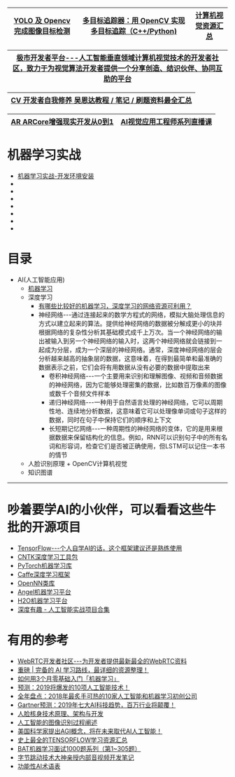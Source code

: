
# 

[YOLO 及 Opencv 完成图像目标检测](https://bbs.cvmart.net/articles/107/yi-wen-dai-ni-xue-hui-shi-yong-yolo-ji-opencv-wan-cheng-tu-xiang-mu-biao-jian-ce-fu-yuan-ma)|[多目标追踪器：用 OpenCV 实现多目标追踪（C++/Python)](https://bbs.cvmart.net/articles/71/duo)|[计算机视觉资源汇总](https://bbs.cvmart.net/topics/3975)|
---|---|---|

[极市开发者平台---人工智能垂直领域计算机视觉技术的开发者社区，致力于为视觉算法开发者提供一个分享创造、结识伙伴、协同互助的平台](https://bbs.cvmart.net/topics)|
---|

[CV 开发者自我修养  吴恩达教程 / 笔记 / 刷题资料最全汇总](https://bbs.cvmart.net/topics/1454)|
---|

[AR ARCore增强现实开发从0到1](https://edu.csdn.net/agency/index/766)|[AI视觉应用工程师系列直播课](https://edu.csdn.net/learn/29546?spm=1002.2001.3001.4157)|
---|---|


# 机器学习实战

  * [机器学习实战-开发环境安装](https://www.toutiao.com/a6812590209956315660/?log_from=06b42534784f6_1630185694964)
  * []()
  * []()
  * []()
  * []()
  * []()
  * []()
  * []()



# 目录

* AI(人工智能应用)
  * [机器学习](https://github.com/stevenli91748/AI/blob/master/%E6%9C%BA%E5%99%A8%E5%AD%A6%E4%B9%A0/README.md)
  * 深度学习
    * [有哪些比较好的机器学习，深度学习的网络资源可利用？](https://www.zhihu.com/question/43664024/answer/256366763)
    * 神经网络---通过连接起来的数学方程式的网络，模拟大脑处理信息的方式以建立起来的算法。提供给神经网络的数据被分解成更小的块并根据网络的复杂性分析其基础模式成千上万次。当一个神经网络的输出被输入到另一个神经网络的输入时，这两个神经网络就会链接到一起成为分层，成为一个深层的神经网络。通常，深度神经网络的层会分析越来越高的抽象层的数据，这意味着，在得到最简单和最准确的数据表示之前，它们会将有用数据从没有必要的数据中提取出来
      * 卷积神经网络---一个主要用来识别和理解图像、视频和音频数据的神经网络，因为它能够处理密集的数据，比如数百万像素的图像或数千个音频文件样本
      * 递归神经网络---一种用于自然语言处理的神经网络，它可以周期性地、连续地分析数据，这意味着它可以处理像单词或句子这样的数据，同时在句子中保持它们的顺序和上下文
      * 长短期记忆网络---一种周期性的神经网络的变体，它的是用来根据数据来保留结构化的信息。例如，RNN可以识别句子中的所有名词和形容词，检查它们是否被正确使用，但LSTM可以记住一本书的情节 
  * 人脸识别原理 + OpenCV计算机视觉
  * 知识图谱
 


---

# 吵着要学AI的小伙伴，可以看看这些牛批的开源项目

* [TensorFlow---个人自学AI的话，这个框架建议还是熟练使用](https://github.com/tensorflow/tensorflow "TensorFlow是人工智能领域第一大开源框架，最初由Google大脑小组（隶属于Google机器智能研究机构）的研究员和工程师们开发出来，用于机器学习和深度神经网络方面的研究，但这个系统的通用性使其也可广泛用于其他计算领域。自2015年起，TensorFlow开始开放源代码，截止到目前已经被广泛应用于各类机器学习、人工智能等领域的研究项目和商用项目")
* [ CNTK深度学习工具包](https://github.com/Microsoft/CNTK "CNTK是微软出品的开源深度学习工具包，可以运行在CPU或GPU上。CNTK允许用户轻松实现当下流行算法模型的组合，例如前馈DNN，卷积网（CNN）和递归网络（RNN / LSTM）等等。CNTK的预测精度很好，也提供了很多先进算法的实现，而且CNTK提供了基于C++、C#和Python等多种编程语言的接口，非常方便应用。")
* [PyTorch机器学习库](https://github.com/pytorch/pytorch "PyTorch是一个开源的 Python机器学习库，可以用于人工智能、机器学习和自然语言处理等领域。PyTorch于2017年由Facebook人工智能研究院推出，它具有强大的GPU加速的张量计算能力，并且支持动态深度神经网络。PyTorch也是一个入门简单，简洁高效的快速框架，对初学者比较友好")
* [Caffe深度学习框架](https://github.com/BVLC/caffe "Caffe是一个以速度、模块化和富有表现力架构著称的深度学习框架。它是由贾扬清在加州大学伯克利分校攻读博士学位期间创建，后来它由 Berkeley AI Research（BAIR）和社区贡献者开发迭代。到目前为止，Caffe已经在视觉，语音和多媒体等诸多领域的学术研究项目和商业应用项目中发挥了巨大作用")
* [OpenNN类库](https://github.com/Artelnics/OpenNN " OpenNN是一个基于 C++语言编写的神经网络机器学习类库。该程序库最大的特点就是高性能（C系语言你懂的！），尤其在执行速度和内存分配方面表现突出。OpenNN项目本身已经包含了用于处理分类、回归、预测、关联分析等常见机器学习解决方案的复杂算法和实用程序")
* [Angel机器学习平台](https://github.com/Angel-ML/angel "Angel项目由腾讯和北京大学联合开发，是一个高性能分布式机器学习平台，其基于来自腾讯的大数据进行了性能调优，具有广泛的适用性和稳定性，尤其在处理高维模型方面具有优势。Angel本身是基于 Java和 Scala开发，并且支持在Yarn和Kubernetes上运行")
* [ H2O机器学习平台](https://github.com/h2oai/h2o-3 "H2O是一个开源的分布式、可扩展的机器学习平台。H2O兼容 R， Python， Scala， Java等多种编程语言，并且可以和当下火热的诸如Hadoop，Spark等大数据技术协同工作。H2O提供了多种流行算法的实现，比如：K均值、PCA、随机森林、深度神经网络、词向量、广义线性模型（即逻辑回归，弹性网络）等等")
* [深度有趣 - 人工智能实战项目合集](https://github.com/stevenli91748/DeepInterests)


# 有用的参考
* [WebRTC开发者社区---为开发者提供最新最全的WebRTC资料](https://webrtc.ren/catalog?id=1)
* [重磅 | 完备的 AI 学习路线，最详细的资源整理！](https://mp.weixin.qq.com/s/y8LoEVAB0lzBJ3JkVHnZlw)
* [如何用3个月零基础入门「机器学习」](https://zhuanlan.zhihu.com/p/29704017?utm_source=wechat_session&utm_medium=social&utm_oi=991812777480134656)
* [预测：2019将爆发的10项人工智能技术！](https://cloud.tencent.com/info/ed89ca2a73faade09405c4307f1b9589.html)
* [全年盘点：2018年最炙手可热的10家人工智能和机器学习初创公司](https://cloud.tencent.com/info/156dcb127075c7e5c0a14384c1164f97.html)
* [Gartner预测：2019年七大AI科技趋势，百万行业将颠覆！](https://cloud.tencent.com/info/527858c7004eebecd88faa053c39b823.html)
* [人脸核身技术原理、架构与开发](https://cloud.tencent.com/info/448a8e0bbe2d3372142cf7703bbfb257.html)
* [人工智能的图像识别过程阐述](https://cloud.tencent.com/info/48b24ab3e0a4ce82d54aca29a6e5cce0.html)
* [美国科学家提出AGI概念，将在未来取代AI人工智能！](https://cloud.tencent.com/info/a494f3dca763bd261ed0a4b89751fd9e.html)
* [史上最全的TENSORFLOW学习资源汇总](http://www.tensorflownews.com/2018/04/10/tensorflowdatasets/)
* [BAT机器学习面试1000题系列（第1~305题）](https://blog.csdn.net/v_july_v/article/details/78121924)
* [字节跳动技术大神亲授内部音视频开发笔记](https://blog.csdn.net/bugyinyin/article/details/115008136?utm_medium=distribute.pc_category.none-task-blog-hot-4.nonecase&dist_request_id=1328270.296.16163681606507485&depth_1-utm_source=distribute.pc_category.none-task-blog-hot-4.nonecase)
* [功能性AI术语表](file:///L:/%E3%80%90AI%E3%80%91%20%20%E4%BA%BA%E5%B7%A5%E6%99%BA%E8%83%BD/@%E9%82%A3%E4%BA%9B%E6%83%B3%E8%A6%81%E8%BD%AC%E8%A1%8CAI%E7%9A%84%E4%BA%BA%EF%BC%9A%E9%80%81%E4%BD%A0%E4%B8%80%E4%BB%BD%E4%BA%BA%E5%B7%A5%E6%99%BA%E8%83%BD%E5%85%A5%E9%97%A8%E6%8C%87%E5%8D%97.html)

